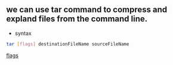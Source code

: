 ## we can use tar command to compress and expland files from the command line.
- syntax
```bash
tar [flags] destinationFileName sourceFileName
```
<a href="">flags</a>

